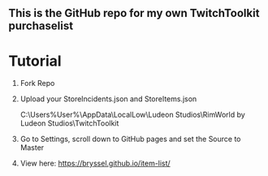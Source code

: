 ## This is the GitHub repo for my own TwitchToolkit purchaselist


# Tutorial


1. Fork Repo
2. Upload your StoreIncidents.json and StoreItems.json


   C:\Users\%User%\AppData\LocalLow\Ludeon Studios\RimWorld by Ludeon Studios\TwitchToolkit

3. Go to Settings, scroll down to GitHub pages and set the Source to Master

4. View here: https://bryssel.github.io/item-list/

